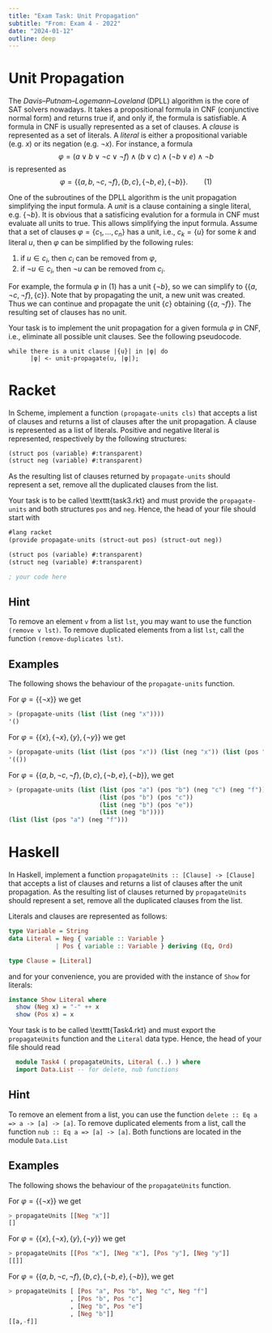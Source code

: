 ```yaml
---
title: "Exam Task: Unit Propagation"
subtitle: "From: Exam 4 - 2022"
date: "2024-01-12"
outline: deep
---
```


# Unit Propagation

The *Davis–Putnam–Logemann–Loveland* (DPLL) algorithm is the core of SAT solvers nowadays. It takes
a propositional formula in CNF (conjunctive normal form) and returns true if, and only if, the
formula is satisfiable. A formula in CNF is usually represented as a set of clauses. A *clause*
is represented as a set of literals. A *literal* is either a propositional variable (e.g. $x$)
or its negation (e.g. $\neg x$). For instance, a formula 
$$
 \varphi=(a\vee b\vee \neg c\vee\neg f)\wedge(b\vee c)\wedge(\neg b\vee e)\wedge \neg b
$$
is represented as 
$$
  \varphi=\{\{a,b,\neg c,\neg f\}, \{b,c\}, \{\neg b, e\}, \{\neg b\}\}. \qquad (1)
$$

One of the subroutines of the DPLL algorithm is the unit propagation simplifying the input formula.
A *unit* is a clause containing a single literal, e.g. $\{\neg b\}$.  It is obvious that a
satisficing evalution for a formula in CNF must evaluate all units to true.  This allows simplifying
the input formula. Assume that a set of clauses $\varphi=\{c_1,\ldots,c_n\}$ has a unit, i.e.,
$c_k=\{u\}$ for some $k$ and literal $u$, then $\varphi$ can be simplified by the following rules:

1. if $u\in c_i$, then $c_i$ can be removed from $\varphi$,
2. if $\neg u\in c_i$, then $\neg u$ can be removed from $c_i$.

For example, the formula $\varphi$ in $(1)$ has a unit $\{\neg b\}$, so we can simplify to
$\{\{a,\neg c,\neg f\}, \{c\}\}$. Note that by propagating the unit, a new unit was created. Thus we
can continue and propagate the unit $\{c\}$ obtaining $\{\{a,\neg f\}\}$. The resulting set of
clauses has no unit.

Your task is to implement the unit propagation for a given formula $\varphi$ in CNF, i.e., eliminate
all possible unit clauses. See the following pseudocode.
```
while there is a unit clause |{u}| in |φ| do
      |φ| <- unit-propagate(u, |φ|);
```

# Racket

In Scheme, implement a function `(propagate-units cls)` that accepts a list of
clauses and returns a list of clauses after the unit propagation.  A clause is represented as a list
of literals. Positive and negative literal is represented, respectively by the following structures:
```scheme
(struct pos (variable) #:transparent)
(struct neg (variable) #:transparent)
```
As the resulting list of clauses returned by `propagate-units` should represent 
a set, remove all the duplicated clauses from the list.

Your task is to be called \texttt{task3.rkt} and must provide the `propagate-units` and 
both structures `pos` and `neg`.
Hence, the head of your file should start with
```scheme
#lang racket
(provide propagate-units (struct-out pos) (struct-out neg))

(struct pos (variable) #:transparent)
(struct neg (variable) #:transparent)  

; your code here
```

## Hint
To remove an element `v` from a list `lst`, 
you may want to use the function `(remove v lst)`. 
To remove duplicated elements from a list `lst`, 
call the function `(remove-duplicates lst)`.

## Examples
The following shows the behaviour of the `propagate-units` function.

For $\varphi=\{\{\neg x\}\}$ we get 
```scheme
> (propagate-units (list (list (neg "x"))))
'()
```

For $\varphi=\{\{x\}, \{\neg x\},\{y\},\{\neg y\}\}$ we get 
```scheme
> (propagate-units (list (list (pos "x")) (list (neg "x")) (list (pos "y")) (list (neg "y"))))
'(())
```

For $\varphi=\{\{a,b,\neg c,\neg f\}, \{b,c\}, \{\neg b, e\}, \{\neg b\}\}$, we get
```scheme
> (propagate-units (list (list (pos "a") (pos "b") (neg "c") (neg "f")) 
                         (list (pos "b") (pos "c"))
                         (list (neg "b") (pos "e"))
                         (list (neg "b"))))
(list (list (pos "a") (neg "f")))
```
  
# Haskell

In Haskell, implement a function
`propagateUnits :: [Clause] -> [Clause]` that accepts
a list of clauses and returns a list of clauses after the unit propagation.
As the resulting list of clauses returned by `propagateUnits` should represent 
a set, remove all the duplicated clauses from the list.

Literals and clauses are represented as follows:
```haskell
type Variable = String
data Literal = Neg { variable :: Variable }
             | Pos { variable :: Variable } deriving (Eq, Ord)

type Clause = [Literal]
```
and for your convenience, you are provided with the instance of `Show` for literals:
```haskell
instance Show Literal where
  show (Neg x) = "-" ++ x
  show (Pos x) = x
```

Your task is to be called \texttt{Task4.rkt} and must export the `propagateUnits` 
function and the `Literal` data type.
Hence, the head of your file should read

```haskell
  module Task4 ( propagateUnits, Literal (..) ) where
  import Data.List -- for delete, nub functions
```

## Hint

To remove an element from a list, you can use the function 
`delete :: Eq a => a -> [a] -> [a]`. 
To remove duplicated elements from a list, 
call the function `nub :: Eq a => [a] -> [a]`.
Both functions are located in the module `Data.List`

## Examples
The following shows the behaviour of the `propagateUnits` function.

For $\varphi=\{\{\neg x\}\}$ we get 
```haskell
> propagateUnits [[Neg "x"]]
[]
```

For $\varphi=\{\{x\}, \{\neg x\}, \{y\}, \{\neg y\}\}$ we get 
```haskell
> propagateUnits [[Pos "x"], [Neg "x"], [Pos "y"], [Neg "y"]]
[[]]
```

For $\varphi=\{\{a,b,\neg c,\neg f\}, \{b,c\}, \{\neg b, e\}, \{\neg b\}\}$, we get
```haskell
> propagateUnits [ [Pos "a", Pos "b", Neg "c", Neg "f"]
                 , [Pos "b", Pos "c"]
                 , [Neg "b", Pos "e"]
                 , [Neg "b"]]
[[a,-f]]
```
